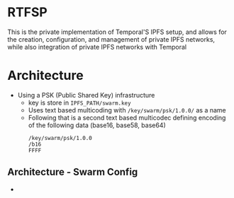 # RTFSP

This is the private implementation of Temporal'S IPFS setup, and allows for the creation, configuration, and management of private IPFS networks, while also integration of private IPFS networks with Temporal

# Architecture

* Using a PSK (Public Shared Key) infrastructure
    * key is store in `IPFS_PATH/swarm.key`
    * Uses text based multicoding with `/key/swarm/psk/1.0.0/` as a name
    * Following that is a second text based multicodec defining encoding of the following data (base16, base58, base64)
        ```
        /key/swarm/psk/1.0.0
        /b16
        FFFF
        ```


## Architecture - Swarm Config

* 